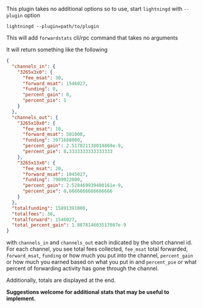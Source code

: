 This plugin takes no additional options so to use, start `lightningd` with `--plugin` option

`lightningd --plugin=path/to/plugin`

This will add `forwardstats` cli/rpc command that takes no arguments

It will return something like the following

```json
{
  "channels_in": {
    "3265x3x0": {
      "fee_msat": 30,
      "forward_msat": 1546027,
      "funding": 0,
      "percent_gain": 0,
      "percent_pie": 1
    }
  },
  "channels_out": {
    "3265x10x0": {
      "fee_msat": 10,
      "forward_msat": 501000,
      "funding": 3971688000,
      "percent_gain": 2.517821138014869e-9,
      "percent_pie": 0.3333333333333333
    },
    "3265x13x0": {
      "fee_msat": 20,
      "forward_msat": 1045027,
      "funding": 7909922000,
      "percent_gain": 2.528469939400161e-9,
      "percent_pie": 0.6666666666666666
    }
  },
  "totalfunding": 15891391000,
  "totalfees": 30,
  "totalforward": 1546027,
  "total_percent_gain": 1.887814603517087e-9
}
```

with `channels_in` and `channels_out` each indicated by the short channel id.
For each channel, you see total fees collected, `fee_msat` total forwarded, `forward_msat`, 
`funding` or how much you put into the channel,
`percent_gain` or how much you earned based on what you put in and `percent_pie` or what percent
of forwarding activity has gone through the channel.

Additionally, totals are displayed at the end.

**Suggestions welcome for additional stats that may be useful to implement.**